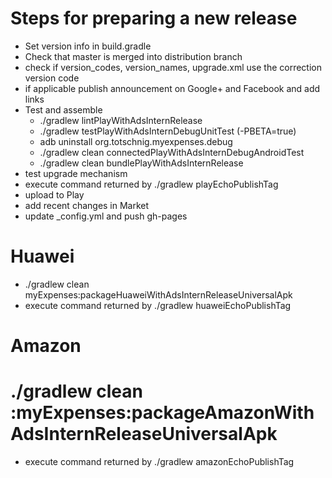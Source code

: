 # Steps for preparing a new release
  
* Set version info in build.gradle
* Check that master is merged into distribution branch
* check if version_codes, version_names, upgrade.xml use the correction version code
* if applicable publish announcement on Google+ and Facebook and add links
* Test and assemble
  * ./gradlew lintPlayWithAdsInternRelease
  * ./gradlew testPlayWithAdsInternDebugUnitTest (-PBETA=true)
  * adb uninstall org.totschnig.myexpenses.debug
  * ./gradlew clean connectedPlayWithAdsInternDebugAndroidTest
  * ./gradlew clean bundlePlayWithAdsInternRelease
* test upgrade mechanism
* execute command returned by ./gradlew playEchoPublishTag
* upload to Play
* add recent changes in Market
* update _config.yml and push gh-pages

# Huawei
* ./gradlew clean myExpenses:packageHuaweiWithAdsInternReleaseUniversalApk
* execute command returned by ./gradlew huaweiEchoPublishTag

# Amazon
# ./gradlew clean :myExpenses:packageAmazonWithAdsInternReleaseUniversalApk
* execute command returned by ./gradlew amazonEchoPublishTag

